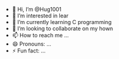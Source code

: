 - 👋 Hi, I’m @Hug1001
- 👀 I’m interested in lear
- 🌱 I’m currently learning C programming
- 💞️ I’m looking to collaborate on my hown
- 📫 How to reach me ...        
- 😄 Pronouns: ...
- ⚡ Fun fact: ...

<!---
Hug1001/Hug1001 is a ✨ special ✨ repository because its `README.md` (this file) appears on your GitHub profile.
You can click the Preview link to take a look at your changes.
--->
